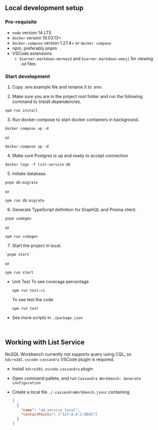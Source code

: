## Local development setup

### Pre-requisite

- `node` version 14 LTS
- `docker` version 19.03.13+
- `docker-compose` version 1.27.4+ or `docker compose` 
- npm, preferably pnpm
- VSCode extensions
  - `bierner.markdown-mermaid` and `bierner.markdown-emoji` for viewing `.md` files

### Start development

1. Copy .env.example file and rename it to .env.

2. Make sure you are in the project root folder and run the following command to Install dependencies.

  ```
  npm run install
  ```

3. Run docker compose to start docker containers in background.

  ```
  docker compose up -d
  ```
  or
  ```
  docker-compose up -d
  ```

4. Make sure Postgres is up and ready to accept connection

  ```
  docker logs -f list-service-db
  ```

5. Initiate database.

  ```
  pnpm db:migrate
  ```
  or
  ```
  npm run db:migrate
  ```
6. Generate TypeScript definition for GraphQL and Prisma client.

  ```
  pnpm codegen
  ```
  or
  ```
  npm run codegen
  ```

7. Start the project in local.
  ```
  `pnpm start` 
  ```
  or
  ```
  npm run start
  ```
- Unit Test 
  To see coverage percentage
  ```
  npm run test:ci
  ```
  To see test the code
  ```
  npm run test
  ```

- See more scripts in `./package.json`

<br/>

## Working with List Service

NoSQL Workbench currently not supports query using CQL, so `kdcro101.vscode-cassandra` VSCode plugin is required.

- Install `kdcro101.vscode-cassandra` plugin
- Open command pallete, and run `Cassandra Workbench: Generate configuration`
- Create a local file `./.cassandraWorkbench.jsonc` containing

  ```json
  [
    {
      "name": "ad_service_local",
      "contactPoints": ["127.0.0.1:9043"]
    }
  ]
  ```
